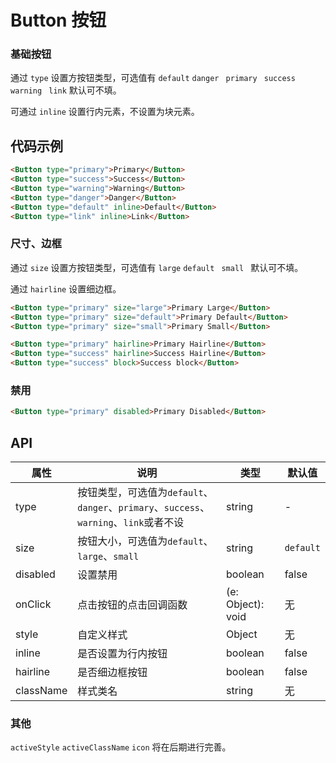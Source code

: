 
# Button 按钮

### 基础按钮

通过 `type` 设置方按钮类型，可选值有 `default` `danger ` `primary ` `success ` `warning ` `link` 默认可不填。

可通过 `inline` 设置行内元素，不设置为块元素。

## 代码示例
```html
<Button type="primary">Primary</Button>
<Button type="success">Success</Button>
<Button type="warning">Warning</Button>
<Button type="danger">Danger</Button>
<Button type="default" inline>Default</Button>
<Button type="link" inline>Link</Button>
```

### 尺寸、边框

通过 `size` 设置方按钮类型，可选值有 `large` `default ` `small ` 默认可不填。

通过 `hairline` 设置细边框。

```html
<Button type="primary" size="large">Primary Large</Button>
<Button type="primary" size="default">Primary Default</Button>
<Button type="primary" size="small">Primary Small</Button>

<Button type="primary" hairline>Primary Hairline</Button>
<Button type="success" hairline>Success Hairline</Button>
<Button type="success" block>Success block</Button>
```

### 禁用

```html
<Button type="primary" disabled>Primary Disabled</Button>
```

## API

属性 | 说明 | 类型 | 默认值
----|-----|------|------
| type    | 按钮类型，可选值为`default`、`danger`、`primary`、`success`、`warning`、`link`或者不设  |   string   |   -  |
| size    | 按钮大小，可选值为`default`、`large`、`small` | string | `default`|
| disabled   | 设置禁用  | boolean |    false  |
| onClick    | 点击按钮的点击回调函数 | (e: Object): void |   无  |
| style    | 自定义样式 |   Object  | 无 |
| inline     | 是否设置为行内按钮  | boolean |   false  |
| hairline     | 是否细边框按钮  | boolean |   false  |
| className |  样式类名 | string | 无 |

<!-- | activeStyle  | ~~点击反馈的自定义样式 (设为 false 时表示禁止点击反馈)~~ | {}/false | {} | -->
<!-- | activeClassName  | ~~点击反馈的自定义类名~~ | string |  | -->
<!-- | loading	   | ~~设置按钮载入状态~~	  | boolean	 | false | -->
<!-- | icon  | ~~可以是 [Icon]组件里内置的某个 icon 的 type 值，也可以是任意合法的 ReactElement (注意: `loading`设置后此项设置失效)~~ | `string`/`React.Element` | -  | -->

### 其他

`activeStyle` `activeClassName` `icon` 将在后期进行完善。

